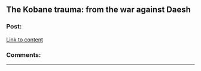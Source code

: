 ## The Kobane trauma: from the war against Daesh

### Post:

[Link to content](http://kontro.se/docs/2016/10/22/kobane-trauma-war-daesh/)

### Comments:

---

